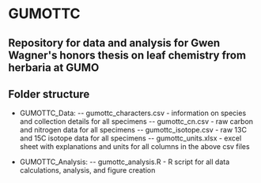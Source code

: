 # GUMOTTC
## Repository for data and analysis for Gwen Wagner's honors thesis on leaf chemistry from herbaria at GUMO

## Folder structure
- GUMOTTC_Data: 
-- gumottc_characters.csv - information on species and collection details for all specimens
-- gumottc_cn.csv - raw carbon and nitrogen data for all specimens
-- gumottc_isotope.csv - raw 13C and 15C isotope data for all specimens
-- gumottc_units.xlsx - excel sheet with explanations and units for all columns in the above csv files

- GUMOTTC_Analysis:
-- gumottc_analysis.R - R script for all data calculations, analysis, and figure creation
	